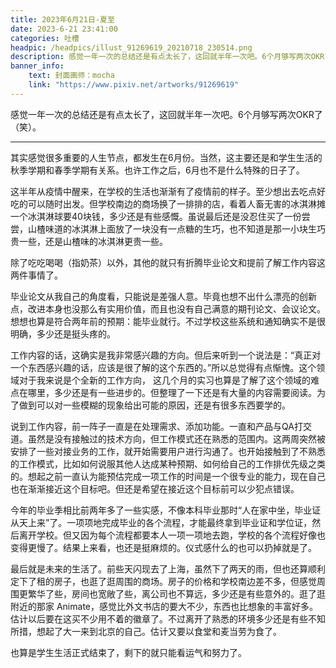 ```yaml
---
title: 2023年6月21日-夏至
date: 2023-6-21 23:41:00
categories: 吐槽
headpic: /headpics/illust_91269619_20210718_230514.png
description: 感觉一年一次的总结还是有点太长了，这回就半年一次吧。6个月够写两次OKR了（笑）。
banner_info: 
    text: 封面画师：mocha
    link: "https://www.pixiv.net/artworks/91269619"
---
```


感觉一年一次的总结还是有点太长了，这回就半年一次吧。6个月够写两次OKR了（笑）。

---

其实感觉很多重要的人生节点，都发生在6月份。当然，这主要还是和学生生活的秋季学期和春季学期有关系。也许工作之后，6月也不是什么特殊的日子了。

这半年从疫情中醒来，在学校的生活也渐渐有了疫情前的样子。至少想出去吃点好吃的可以随时出发。但学校南边的商场换了一排排的店，看着人畜无害的冰淇淋摊一个冰淇淋球要40块钱，多少还是有些感慨。虽说最后还是没忍住买了一份尝尝，山楂味道的冰淇淋上面放了一块没有一点糖的生巧，也不知道是那一小块生巧贵一些，还是山楂味的冰淇淋更贵一些。

除了吃吃喝喝（指奶茶）以外，其他的就只有折腾毕业论文和提前了解工作内容这两件事情了。

毕业论文从我自己的角度看，只能说是差强人意。毕竟也想不出什么漂亮的创新点，改进本身也没那么有实用价值，而且也没有自己满意的期刊论文、会议论文。想想也算是符合两年前的预期：能毕业就行。不过学校这些系统和通知确实不是很明确，多少还是挺头疼的。

工作内容的话，这确实是我非常感兴趣的方向。但后来听到一个说法是：“真正对一个东西感兴趣的话，应该是很了解的这个东西的。”所以总觉得有点惭愧。这个领域对于我来说是个全新的工作方向， 这几个月的实习也算是了解了这个领域的难点在哪里，多少还是有一些进步的。但整理了一下还是有大量的内容需要阅读。为了做到可以对一些模糊的现象给出可能的原因，还是有很多东西要学的。

说到工作内容，前一阵子一直是在处理需求、添加功能。一直和产品与QA打交道。虽然是没有接触过的技术方向，但工作模式还在熟悉的范围内。这两周突然被安排了一些对接业务的工作，就开始需要用户进行沟通了。也开始接触到了不熟悉的工作模式，比如如何说服其他人达成某种预期、如何给自己的工作排优先级之类的。想起之前一直认为能预估完成一项工作的时间是一个很专业的能力，现在自己也在渐渐接近这个目标吧。但还是希望在接近这个目标前可以少犯点错误。

今年的毕业季相比前两年多了一些实感，不像本科毕业那时“人在家中坐，毕业证从天上来”了。一项项地完成毕业的各个流程，才能最终拿到毕业证和学位证，然后离开学校。但又因为每个流程都要本人一项一项地去跑，学校的各个流程好像也变得更慢了。结果上来看，也还是挺麻烦的。仪式感什么的也可以扔掉就是了。

最后就是未来的生活了。前些天闪现去了上海，虽然下了两天的雨，但也还算顺利定下了租的房子，也逛了逛周围的商场。房子的价格和学校南边差不多，但感觉周围更繁华了些，房间也宽敞了些，离公司也不算远，多少还是有些意外的。逛了逛附近的那家 Animate，感觉比外文书店的要大不少，东西也比想象的丰富好多。估计以后要在这买不少用不着的徽章了。不过离开了熟悉的环境多少还是有些不知所措，想起了大一来到北京的自己。估计又要以食堂和麦当劳为食了。

也算是学生生活正式结束了，剩下的就只能看运气和努力了。




